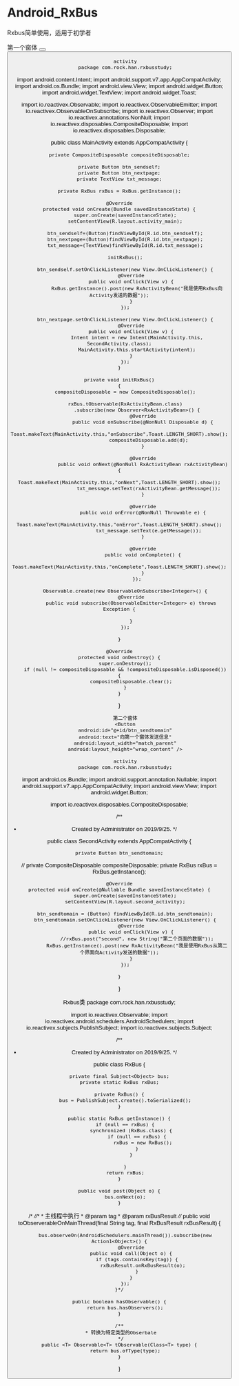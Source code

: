# Android_RxBus
Rxbus简单使用，适用于初学者

第一个窗体
 <TextView
        android:layout_width="wrap_content"
        android:layout_height="wrap_content"
        android:text="Rxjava2.0版本的RxBus"
        app:layout_constraintBottom_toBottomOf="parent"
        app:layout_constraintLeft_toLeftOf="parent"
        app:layout_constraintRight_toRightOf="parent"
        app:layout_constraintTop_toTopOf="parent" />
    <Button
        android:id="@+id/btn_sendself"
        android:text="给自己窗体发送消息"
        android:layout_width="match_parent"
        android:layout_height="wrap_content" />
    <Button
        android:id="@+id/btn_nextpage"
        android:text="去第二个窗体"
        android:layout_width="match_parent"
        android:layout_height="wrap_content" />
    <TextView
        android:id="@+id/txt_message"
        android:layout_gravity="center"
        android:layout_marginTop="50dp"
        android:layout_width="wrap_content"
        android:layout_height="wrap_content"
        android:text="消息：：："
        />
        
        activity
        package com.rock.han.rxbusstudy;

import android.content.Intent;
import android.support.v7.app.AppCompatActivity;
import android.os.Bundle;
import android.view.View;
import android.widget.Button;
import android.widget.TextView;
import android.widget.Toast;

import io.reactivex.Observable;
import io.reactivex.ObservableEmitter;
import io.reactivex.ObservableOnSubscribe;
import io.reactivex.Observer;
import io.reactivex.annotations.NonNull;
import io.reactivex.disposables.CompositeDisposable;
import io.reactivex.disposables.Disposable;

public class MainActivity extends AppCompatActivity {

    private CompositeDisposable compositeDisposable;

    private Button btn_sendself;
    private Button btn_nextpage;
    private TextView txt_message;

    private RxBus rxBus = RxBus.getInstance();

    @Override
    protected void onCreate(Bundle savedInstanceState) {
        super.onCreate(savedInstanceState);
        setContentView(R.layout.activity_main);

        btn_sendself=(Button)findViewById(R.id.btn_sendself);
        btn_nextpage=(Button)findViewById(R.id.btn_nextpage);
        txt_message=(TextView)findViewById(R.id.txt_message);

        initRxBus();

        btn_sendself.setOnClickListener(new View.OnClickListener() {
            @Override
            public void onClick(View v) {
                RxBus.getInstance().post(new RxActivityBean("我是使用RxBus向Activity发送的数据"));
            }
        });

        btn_nextpage.setOnClickListener(new View.OnClickListener() {
            @Override
            public void onClick(View v) {
                Intent intent = new Intent(MainActivity.this, SecondActivity.class);
                MainActivity.this.startActivity(intent);
            }
        });
    }

    private void initRxBus()
    {
        compositeDisposable = new CompositeDisposable();

        rxBus.tObservable(RxActivityBean.class)
                .subscribe(new Observer<RxActivityBean>() {
                    @Override
                    public void onSubscribe(@NonNull Disposable d) {
                        Toast.makeText(MainActivity.this,"onSubscribe",Toast.LENGTH_SHORT).show();
                        compositeDisposable.add(d);
                    }

                    @Override
                    public void onNext(@NonNull RxActivityBean rxActivityBean) {
                        Toast.makeText(MainActivity.this,"onNext",Toast.LENGTH_SHORT).show();
                        txt_message.setText(rxActivityBean.getMessage());
                    }

                    @Override
                    public void onError(@NonNull Throwable e) {
                        Toast.makeText(MainActivity.this,"onError",Toast.LENGTH_SHORT).show();
                        txt_message.setText(e.getMessage());
                    }

                    @Override
                    public void onComplete() {
                        Toast.makeText(MainActivity.this,"onComplete",Toast.LENGTH_SHORT).show();
                    }
                });

        Observable.create(new ObservableOnSubscribe<Integer>() {
            @Override
            public void subscribe(ObservableEmitter<Integer> e) throws Exception {

            }
        });

    }

    @Override
    protected void onDestroy() {
        super.onDestroy();
        if (null != compositeDisposable && !compositeDisposable.isDisposed()) {
            compositeDisposable.clear();
        }
    }
}
        
        第二个窗体
        <Button
        android:id="@+id/btn_sendtomain"
        android:text="向第一个窗体发送信息"
        android:layout_width="match_parent"
        android:layout_height="wrap_content" />
        
        activity
        package com.rock.han.rxbusstudy;

import android.os.Bundle;
import android.support.annotation.Nullable;
import android.support.v7.app.AppCompatActivity;
import android.view.View;
import android.widget.Button;

import io.reactivex.disposables.CompositeDisposable;

/**
 * Created by Administrator on 2019/9/25.
 */

public class SecondActivity extends AppCompatActivity {

    private Button btn_sendtomain;

   // private CompositeDisposable compositeDisposable;
    private RxBus rxBus = RxBus.getInstance();

    @Override
    protected void onCreate(@Nullable Bundle savedInstanceState) {
        super.onCreate(savedInstanceState);
        setContentView(R.layout.second_activity);

        btn_sendtomain = (Button) findViewById(R.id.btn_sendtomain);
        btn_sendtomain.setOnClickListener(new View.OnClickListener() {
            @Override
            public void onClick(View v) {
                //rxBus.post("second", new String("第二个页面的数据"));
                RxBus.getInstance().post(new RxActivityBean("我是使用RxBus从第二个界面向Activity发送的数据"));
            }
        });

    }




}

Rxbus类
package com.rock.han.rxbusstudy;


import io.reactivex.Observable;
import io.reactivex.android.schedulers.AndroidSchedulers;
import io.reactivex.subjects.PublishSubject;
import io.reactivex.subjects.Subject;

/**
 * Created by Administrator on 2019/9/25.
 */

public class RxBus
{

    private final Subject<Object> bus;
    private static RxBus rxBus;

    private RxBus() {
        bus = PublishSubject.create().toSerialized();
    }

    public static RxBus getInstance() {
        if (null == rxBus) {
            synchronized (RxBus.class) {
                if (null == rxBus) {
                    rxBus = new RxBus();
                }
            }

        }
        return rxBus;
    }

    public void post(Object o) {
        bus.onNext(o);
    }

   /* *//**
     * 主线程中执行
     * @param tag
     * @param rxBusResult
     *//*
    public void toObserverableOnMainThread(final String tag, final RxBusResult rxBusResult) {

        bus.observeOn(AndroidSchedulers.mainThread()).subscribe(new Action1<Object>() {
            @Override
            public void call(Object o) {
                if (tags.containsKey(tag)) {
                    rxBusResult.onRxBusResult(o);
                }
            }
        });
    }*/

    public boolean hasObservable() {
        return bus.hasObservers();
    }

    /**
     * 转换为特定类型的Obserbale
     */
    public <T> Observable<T> tObservable(Class<T> type) {
        return bus.ofType(type);
    }

}
